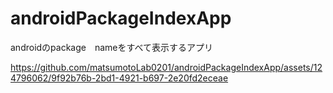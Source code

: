 # androidPackageIndexApp

androidのpackage　nameをすべて表示するアプリ

https://github.com/matsumotoLab0201/androidPackageIndexApp/assets/124796062/9f92b76b-2bd1-4921-b697-2e20fd2eceae

